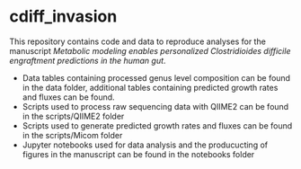 # cdiff_invasion

This repository contains code and data to reproduce analyses for the manuscript *Metabolic modeling enables personalized Clostridioides difficile engraftment predictions in the human gut*. 
* Data tables containing processed genus level composition can be found in the data folder, additional tables containing predicted growth rates and fluxes can be found. 
* Scripts used to process raw sequencing data with QIIME2 can be found in the scripts/QIIME2 folder
* Scripts used to generate predicted growth rates and fluxes can be found in the scripts/Micom folder
* Jupyter notebooks used for data analysis and the producucting of figures in the manuscript can be found in the notebooks folder
